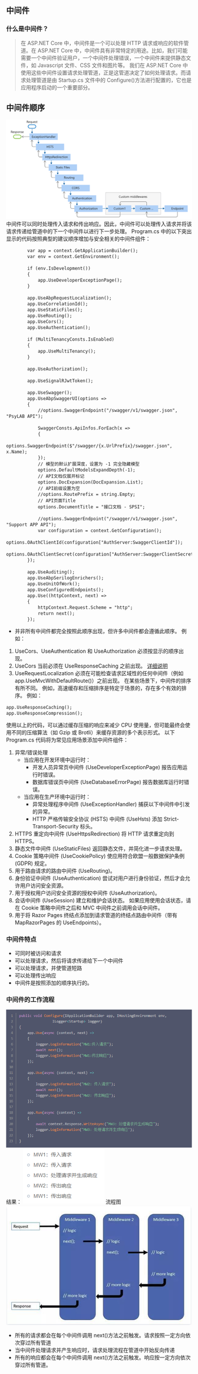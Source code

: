 ## 中间件

### 什么是中间件？

> 在 ASP.NET Core 中，中间件是一个可以处理 HTTP 请求或响应的软件管道。在 ASP.NET Core 中，中间件具有非常特定的用途。比如，我们可能需要一个中间件验证用户，一个中间件处理错误，一个中间件来提供静态文件，如 Javascript 文件、CSS 文件和图片等。
> 我们在 ASP.NET Core 中使用这些中间件设置请求处理管道，正是这管道决定了如何处理请求。而请求处理管道是由 Startup.cs 文件中的 Configure()方法进行配置的，它也是应用程序启动的一个重要部分。

## 中间件顺序

![图片](./assets/01.png)
中间件可以同时处理传入请求和传出响应。因此，中间件可以处理传入请求并将该请求传递给管道中的下一个中间件以进行下一步处理。
Program.cs 中的以下突出显示的代码按照典型的建议顺序增加与安全相关的中间件组件：

```
        var app = context.GetApplicationBuilder();
        var env = context.GetEnvironment();

        if (env.IsDevelopment())
        {
            app.UseDeveloperExceptionPage();
        }

        app.UseAbpRequestLocalization();
        app.UseCorrelationId();
        app.UseStaticFiles();
        app.UseRouting();
        app.UseCors();
        app.UseAuthentication();

        if (MultiTenancyConsts.IsEnabled)
        {
            app.UseMultiTenancy();
        }

        app.UseAuthorization();

        app.UseSignalRJwtToken();

        app.UseSwagger();
        app.UseAbpSwaggerUI(options =>
        {
            //options.SwaggerEndpoint("/swagger/v1/swagger.json", "PsyLAB API");

            SwaggerConsts.ApiInfos.ForEach(x =>
            {
                options.SwaggerEndpoint($"/swagger/{x.UrlPrefix}/swagger.json", x.Name);
            });
            // 模型的默认扩展深度，设置为 -1 完全隐藏模型
            options.DefaultModelsExpandDepth(-1);
            // API文档仅展开标记
            options.DocExpansion(DocExpansion.List);
            // API前缀设置为空
            //options.RoutePrefix = string.Empty;
            // API页面Title
            options.DocumentTitle = "接口文档 - SPSI";

            //options.SwaggerEndpoint("/swagger/v1/swagger.json", "Support APP API");
            var configuration = context.GetConfiguration();
            options.OAuthClientId(configuration["AuthServer:SwaggerClientId"]);
            options.OAuthClientSecret(configuration["AuthServer:SwaggerClientSecret"]);
        });

        app.UseAuditing();
        app.UseAbpSerilogEnrichers();
        app.UseUnitOfWork();
        app.UseConfiguredEndpoints();
        app.Use((httpContext, next) =>
        {
            httpContext.Request.Scheme = "http";
            return next();
        });
```

- 并非所有中间件都完全按照此顺序出现，但许多中间件都会遵循此顺序。 例如：

1. UseCors、UseAuthentication 和 UseAuthorization 必须按显示的顺序出现。
2. UseCors 当前必须在 UseResponseCaching 之前出现。 [详细说明](https://github.com/dotnet/aspnetcore/issues/23218)
3. UseRequestLocalization 必须在可能检查请求区域性的任何中间件（例如 app.UseMvcWithDefaultRoute()）之前出现。
   在某些场景下，中间件的排序有所不同。 例如，高速缓存和压缩排序是特定于场景的，存在多个有效的排序。 例如：

```
app.UseResponseCaching();
app.UseResponseCompression();
```

使用以上的代码，可以通过缓存压缩的响应来减少 CPU 使用量，但可能最终会使用不同的压缩算法（如 Gzip 或 Brotli）来缓存资源的多个表示形式。
以下 Program.cs 代码将为常见应用场景添加中间件组件：

1. 异常/错误处理
   - 当应用在开发环境中运行时：
     - 开发人员异常页中间件 (UseDeveloperExceptionPage) 报告应用运行时错误。
     - 数据库错误页中间件 (UseDatabaseErrorPage) 报告数据库运行时错误。
   - 当应用在生产环境中运行时：
     - 异常处理程序中间件 (UseExceptionHandler) 捕获以下中间件中引发的异常。
     - HTTP 严格传输安全协议 (HSTS) 中间件 (UseHsts) 添加 Strict-Transport-Security 标头。
2. HTTPS 重定向中间件 (UseHttpsRedirection) 将 HTTP 请求重定向到 HTTPS。
3. 静态文件中间件 (UseStaticFiles) 返回静态文件，并简化进一步请求处理。
4. Cookie 策略中间件 (UseCookiePolicy) 使应用符合欧盟一般数据保护条例 (GDPR) 规定。
5. 用于路由请求的路由中间件 (UseRouting)。
6. 身份验证中间件 (UseAuthentication) 尝试对用户进行身份验证，然后才会允许用户访问安全资源。
7. 用于授权用户访问安全资源的授权中间件 (UseAuthorization)。
8. 会话中间件 (UseSession) 建立和维护会话状态。 如果应用使用会话状态，请在 Cookie 策略中间件之后和 MVC 中间件之前调用会话中间件。
9. 用于将 Razor Pages 终结点添加到请求管道的终结点路由中间件（带有 MapRazorPages 的 UseEndpoints）。

### 中间件特点

- 可同时被访问和请求
- 可以处理请求，然后将请求传递给下一个中间件
- 可以处理请求，并使管道短路
- 可以处理传出响应
- 中间件是按照添加的顺序执行的。

### 中间件的工作流程

![图片](./assets/02.png)
结果：
![图片](./assets/03.png)
流程图
![图片](./assets/04.png)

- 所有的请求都会在每个中间件调用 next()方法之前触发。请求按照一定方向依次穿过所有管道
- 当中间件处理请求并产生响应时，请求处理流程在管道中开始反向传递
- 所有的响应都会在每个中间件调用 next()方法之前触发。响应按一定方向依次穿过所有管道。
